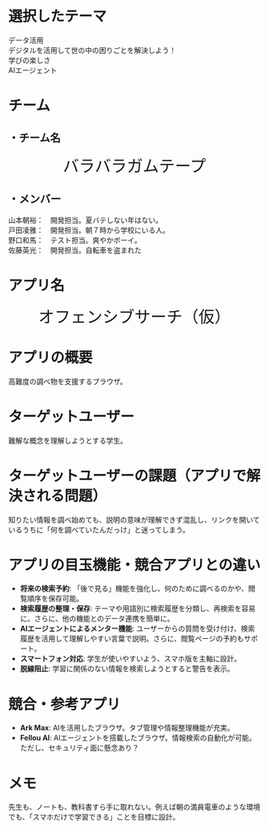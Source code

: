 # 選択したテーマ
データ活用  
デジタルを活用して世の中の困りごとを解決しよう！  
学びの楽しさ  
AIエージェント  

# チーム  
## ・チーム名  
<div style="text-align: center;">  
<font size=6>バラバラガムテープ</font>  
</div>  

## ・メンバー  
山本朝裕：　開発担当。夏バテしない年はない。  
戸田凌雅：　開発担当。朝７時から学校にいる人。  
野口和馬：　テスト担当。爽やかボーイ。   
佐藤英光：　開発担当。自転車を盗まれた
# アプリ名  
<div style="text-align: center;">  
<font size=6>オフェンシブサーチ（仮）</font>  
</div>  

# アプリの概要  
高難度の調べ物を支援するブラウザ。  

# ターゲットユーザー  
難解な概念を理解しようとする学生。  

# ターゲットユーザーの課題（アプリで解決される問題）  
知りたい情報を調べ始めても、説明の意味が理解できず混乱し、リンクを開いているうちに「何を調べていたんだっけ」と迷ってしまう。  

# アプリの目玉機能・競合アプリとの違い  
- **将来の検索予約**: 「後で見る」機能を強化し、何のために調べるのかや、閲覧順序を保存可能。  
- **検索履歴の整理・保存**: テーマや用語別に検索履歴を分類し、再検索を容易に。さらに、他の機能とのデータ連携を簡単に。  
- **AIエージェントによるメンター機能**: ユーザーからの質問を受け付け、検索履歴を活用して理解しやすい言葉で説明。さらに、閲覧ページの予約もサポート。  
- **スマートフォン対応**: 学生が使いやすいよう、スマホ版を主軸に設計。  
- **脱線阻止**: 学習に関係のない情報を検索しようとすると警告を表示。  

# 競合・参考アプリ  
- **Ark Max**: AIを活用したブラウザ。タブ管理や情報整理機能が充実。  
- **Fellou AI**: AIエージェントを搭載したブラウザ。情報検索の自動化が可能。ただし、セキュリティ面に懸念あり？  

# メモ  
先生も、ノートも、教科書すら手に取れない。例えば朝の満員電車のような環境でも、「スマホだけで学習できる」ことを目標に設計。  